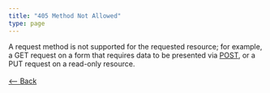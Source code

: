 ```yaml
---
title: "405 Method Not Allowed"
type: page
---
```

A request method is not supported for the requested resource; for example, a GET request on a form that requires data to be presented via [POST](https://en.wikipedia.org/wiki/POST_(HTTP)), or a PUT request on a read-only resource.<br /><br />[<-- Back](../../)